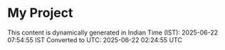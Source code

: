# My Project

This content is dynamically generated in Indian Time (IST): 2025-06-22 07:54:55 IST
Converted to UTC: 2025-06-22 02:24:55 UTC
